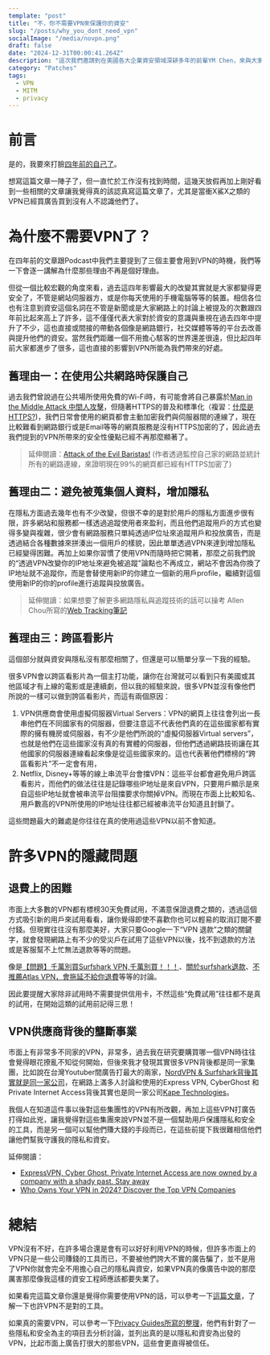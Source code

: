 ```yaml
---
template: "post"
title: "不，你不需要VPN來保護你的資安"
slug: "/posts/why_you_dont_need_vpn"
socialImage: "/media/novpn.png"
draft: false
date: "2024-12-31T00:00:41.264Z"
description: "這次我們邀請到在美國各大企業資安領域深耕多年的前輩YM Chen，來與大家分想海外工作二時年的職涯經驗。"
category: "Patches"
tags:
  - VPN
  - MITM
  - privacy
---
```


# 前言

是的，我要來打臉[四年前的自己了](https://infosecdecompress.com/posts/ep4-do-we-need-vpn/)。

想寫這篇文章一陣子了，但一直忙於工作沒有找到時間，這幾天放假再加上剛好看到一些相關的文章讓我覺得真的該認真寫這篇文章了，尤其是當衝X鯊X之類的VPN已經買廣告買到沒有人不認識他們了。

# 為什麼不需要VPN了？

在四年前的文章跟Podcast中我們主要提到了三個主要會用到VPN的時機，我們等一下會逐一講解為什麼那些理由不再是個好理由。

但從一個比較宏觀的角度來看，過去這四年影響最大的改變其實就是大家都變得更安全了，不管是網站伺服器方，或是你每天使用的手機電腦等等的裝置。相信各位也有注意到資安這個名詞在不管是新聞或是大家網路上的討論上被提及的次數跟四年前比起來高上了許多，這不僅僅代表大家對於資安的意識與重視在過去四年中提升了不少，這也直接或間接的帶動各個像是網路銀行，社交媒體等等的平台去改善與提升他們的資安。當然我們距離一個不用擔心駭客的世界還差很遠，但比起四年前大家都進步了很多，這也直接的影響到VPN所能為我們帶來的好處。

## 舊理由一：在使用公共網路時保護自己

過去我們曾說過在公共場所使用免費的Wi-Fi時，有可能會將自己暴露於[Man in the Middle Attack 中間人攻擊](https://infosecdecompress.com/posts/ep4-do-we-need-vpn/#man-in-the-middle-attack-%E4%B8%AD%E9%96%93%E4%BA%BA%E6%94%BB%E6%93%8A)，但隨著HTTPS的普及和標準化（複習：[什麼是HTTPS?](https://infosecdecompress.com/posts/ep19_why_is_https_so_important/))，我們日常會使用的網頁都會主動加密我們與伺服器間的連線了，現在比較難看到網路銀行或是Email等等的網頁服務是沒有HTTPS加密的了，因此過去我們提到的VPN所帶來的安全性優點已經不再那麼顯著了。

> 延伸閱讀：[Attack of the Evil Baristas!](https://medium.com/@boblord/attack-of-the-evil-baristas-b204436f0853) (作者透過監控自己家的網路並統計所有的網路連線，來證明現在99%的網頁都已經有HTTPS加密了)

## 舊理由二：避免被蒐集個人資料，增加隱私

在隱私方面過去幾年也有不少改變，但很不幸的是對於用戶的隱私方面進步很有限，許多網站和服務都一樣透過追蹤使用者來盈利，而且他們追蹤用戶的方式也變得多變與複雜，很少會有網路服務只單純透過IP位址來追蹤用戶和投放廣告，而是透過結合各種數據來拼湊出一個用戶的樣貌，因此單單透過VPN來達到增加隱私已經變得困難。再加上如果你習慣了使用VPN而隨時把它開著，那麼之前我們說的“透過VPN改變你的IP地址來避免被追蹤"論點也不再成立，網站不會因為你換了IP地址就不追蹤你，而是會替使用新IP的你建立一個新的用戶profile，繼續對這個使用新IP的你的profile進行追蹤與投放廣告。

> 延伸閱讀：如果想要了解更多網路隱私與追蹤技術的話可以操考 Allen Chou所寫的[Web Tracking筆記](https://web-tracking.allenchou.cc/)

## 舊理由三：跨區看影片

這個部分就與資安與隱私沒有那麼相關了，但還是可以簡單分享一下我的經驗。

很多VPN會以跨區看影片為一個主打功能，讓你在台灣就可以看到只有美國或其他區域才有上線的電影或是連續劇，但以我的經驗來說，很多VPN並沒有像他們所說的一樣可以做到誇區看影片，而這有兩個原因：

1. VPN供應商會使用虛擬伺服器Virtual Servers：VPN的網頁上往往會列出一長串他們在不同國家有的伺服器，但要注意這不代表他們真的在這些國家都有實際的擁有機房或伺服器，有不少是他們所說的“虛擬伺服器Virtual servers”，也就是他們在這些國家沒有真的有實體的伺服器，但他們透過網路技術讓在其他國家的伺服器連線看起來像是從這些國家來的。這也代表著他們標榜的“跨區看影片”不一定會有用，
2. Netflix, Disney+等等的線上串流平台會擋VPN：這些平台都會避免用戶跨區看影片，而他們的做法往往是記錄哪些IP地址是來自VPN，只要用戶顯示是來自這些IP地址就會被串流平台阻擋要求你關掉VPN。而現在市面上比較知名、用戶數高的VPN所使用的IP地址往往都已經被串流平台知道且封鎖了。

這些問題最大的難處是你往往在真的使用過這些VPN以前不會知道。

# 許多VPN的隱藏問題

## 退費上的困難

市面上大多數的VPN都有標榜30天免費試用，不滿意保證退費之類的，透過這個方式吸引新的用戶來試用看看，讓你覺得即使不喜歡你也可以輕易的取消訂閱不要付錢。但現實往往沒有那麼美好，大家只要Google一下“VPN 退款”之類的關鍵字，就會發現網路上有不少的受災戶在試用了這些VPN以後，找不到退款的方法或是客服幫不上忙無法退款等等的問題。

像是[【問題】千萬別買Surfshark VPN,千萬別買！！！](https://forum.gamer.com.tw/C.php?bsn=60030&snA=643863)、[關於surfshark退款](https://www.dcard.tw/f/3c/p/255781805)、[不推薦Atlas VPN，會拖延不給你退費](https://www.dcard.tw/f/talk/p/242653595)等等的討論。

因此要提醒大家除非試用時不需要提供信用卡，不然這些“免費試用”往往都不是真的試用，在開始這類的試用前記得三思！

## VPN供應商背後的壟斷事業

市面上有非常多不同家的VPN，非常多，過去我在研究要購買哪一個VPN時往往會覺得眼花撩亂不知從何開始，但後來我才發現其實很多VPN背後都是同一家集團，比如說在台灣Youtuber間廣告打最大的兩家，[NordVPN & Surfshark背後其實就是同一家公司](https://nordvpn.com/blog/nord-security-surfshark-merger-agreement/)，在網路上滿多人討論和使用的Express VPN, CyberGhost 和 Private Internet Access背後其實也是同一家公司[Kape Technologies](https://www.kape.com/our-brands/)。

我個人在知道這件事以後對這些集團性的VPN有所改觀，再加上這些VPN打廣告打得如此兇，讓我覺得對這些集團來說VPN並不是一個幫助用戶保護隱私和安全的工具，而是另一個可以幫他們賺大錢的手段而已，在這些前提下我很難相信他們讓他們幫我守護我的隱私和資安。

延伸閱讀：

- [ExpressVPN, Cyber Ghost, Private Internet Access are now owned by a company with a shady past. Stay away](https://www.reddit.com/r/vpnreviews/comments/15llgz5/expressvpn_cyber_ghost_private_internet_access/)
- [Who Owns Your VPN in 2024? Discover the Top VPN Companies](https://www.privacyjournal.net/who-owns-your-vpn/)

# 總結

VPN沒有不好，在許多場合還是會有可以好好利用VPN的時候，但許多市面上的VPN只是一些公司賺錢的工具而已，不要被他們誇大不實的廣告騙了，並不是用了VPN你就會完全不用擔心自己的隱私與資安，如果VPN真的像廣告中說的那麼厲害那麼像我這樣的資安工程師應該都要失業了。

如果看完這篇文章你還是覺得你需要使用VPN的話，可以參考一下[這篇文章](https://techcrunch.com/2024/11/15/think-you-need-a-vpn-guide-start-here/)，了解一下也許VPN不是對的工具。

如果真的需要VPN，可以參考一下[Privacy Guides所寫的整理](https://www.privacyguides.org/zh-Hant/vpn/)，他們有針對了一些隱私和安全為主的項目去分析討論，並列出真的是以隱私和資安為出發的VPN，比起市面上廣告打很大的那些VPN，這些會更直得被信任。
